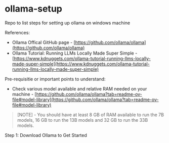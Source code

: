 # ollama-setup
Repo to list steps for setting up ollama on windows machine

References:
* Ollama Offical GitHub page - [https://github.com/ollama/ollama](https://github.com/ollama/ollama)
* Ollama Tutorial: Running LLMs Locally Made Super Simple - [https://www.kdnuggets.com/ollama-tutorial-running-llms-locally-made-super-simple](https://www.kdnuggets.com/ollama-tutorial-running-llms-locally-made-super-simple)

Pre-requisitie or important points to understand:
* Check various model available and relative RAM needed on your machine - [https://github.com/ollama/ollama?tab=readme-ov-file#model-library](https://github.com/ollama/ollama?tab=readme-ov-file#model-library)
> [NOTE] - You should have at least 8 GB of RAM available to run the 7B models, 16 GB to run the 13B models and 32 GB to run the 33B models.


Step 1: Download Ollama to Get Started
